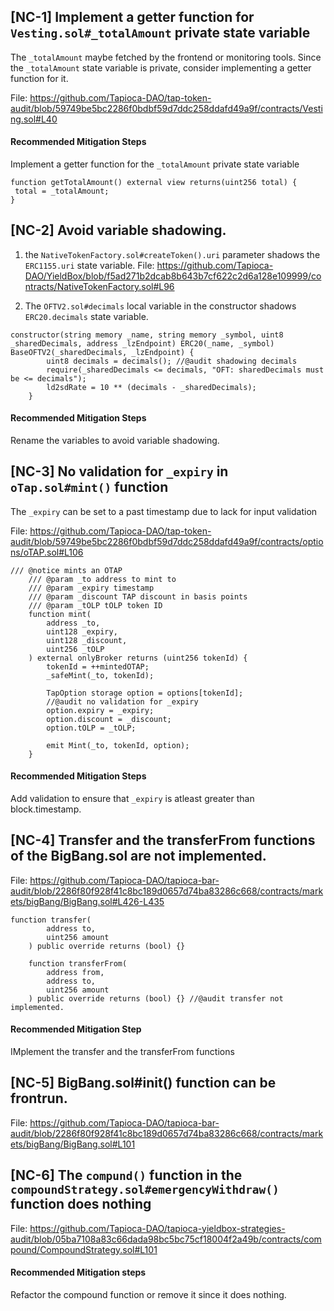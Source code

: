 ## [NC-1] Implement a getter function for `Vesting.sol#_totalAmount` private state variable

The `_totalAmount` maybe fetched by the frontend or monitoring tools. Since the `_totalAmount` state variable is private, consider implementing a getter function for it.

File: https://github.com/Tapioca-DAO/tap-token-audit/blob/59749be5bc2286f0bdbf59d7ddc258ddafd49a9f/contracts/Vesting.sol#L40

#### Recommended Mitigation Steps
Implement a getter function for the `_totalAmount` private state variable
```
function getTotalAmount() external view returns(uint256 total) {
 total = _totalAmount;
}
```

## [NC-2] Avoid variable shadowing.

1. the `NativeTokenFactory.sol#createToken().uri` parameter shadows the `ERC1155.uri` state variable.
File: https://github.com/Tapioca-DAO/YieldBox/blob/f5ad271b2dcab8b643b7cf622c2d6a128e109999/contracts/NativeTokenFactory.sol#L96

2. The `OFTV2.sol#decimals` local variable in the constructor shadows `ERC20.decimals` state variable.

```
constructor(string memory _name, string memory _symbol, uint8 _sharedDecimals, address _lzEndpoint) ERC20(_name, _symbol) BaseOFTV2(_sharedDecimals, _lzEndpoint) {
        uint8 decimals = decimals(); //@audit shadowing decimals
        require(_sharedDecimals <= decimals, "OFT: sharedDecimals must be <= decimals");
        ld2sdRate = 10 ** (decimals - _sharedDecimals);
    }
```

#### Recommended Mitigation Steps
Rename the variables to avoid variable shadowing.

## [NC-3] No validation for `_expiry` in `oTap.sol#mint()` function
The `_expiry` can be set to a past timestamp due to lack for input validation

File: https://github.com/Tapioca-DAO/tap-token-audit/blob/59749be5bc2286f0bdbf59d7ddc258ddafd49a9f/contracts/options/oTAP.sol#L106

```
/// @notice mints an OTAP
    /// @param _to address to mint to
    /// @param _expiry timestamp
    /// @param _discount TAP discount in basis points
    /// @param _tOLP tOLP token ID
    function mint(
        address _to,
        uint128 _expiry,
        uint128 _discount,
        uint256 _tOLP
    ) external onlyBroker returns (uint256 tokenId) {
        tokenId = ++mintedOTAP;
        _safeMint(_to, tokenId);

        TapOption storage option = options[tokenId];
        //@audit no validation for _expiry
        option.expiry = _expiry;
        option.discount = _discount;
        option.tOLP = _tOLP;

        emit Mint(_to, tokenId, option);
    }
```
#### Recommended Mitigation Steps
Add validation to ensure that `_expiry` is atleast greater than block.timestamp.

## [NC-4] Transfer and the transferFrom functions of the BigBang.sol are not implemented.
File: https://github.com/Tapioca-DAO/tapioca-bar-audit/blob/2286f80f928f41c8bc189d0657d74ba83286c668/contracts/markets/bigBang/BigBang.sol#L426-L435

```
function transfer(
        address to,
        uint256 amount
    ) public override returns (bool) {}

    function transferFrom(
        address from,
        address to,
        uint256 amount
    ) public override returns (bool) {} //@audit transfer not implemented.
```

#### Recommended Mitigation Step
IMplement the transfer and the transferFrom functions

## [NC-5] BigBang.sol#init() function can be frontrun.
File: https://github.com/Tapioca-DAO/tapioca-bar-audit/blob/2286f80f928f41c8bc189d0657d74ba83286c668/contracts/markets/bigBang/BigBang.sol#L101

## [NC-6] The `compund()` function in the `compoundStrategy.sol#emergencyWithdraw()` function does nothing
File: https://github.com/Tapioca-DAO/tapioca-yieldbox-strategies-audit/blob/05ba7108a83c66dada98bc5bc75cf18004f2a49b/contracts/compound/CompoundStrategy.sol#L101

#### Recommended Mitigation steps 
Refactor the compound function or remove it since it does nothing.